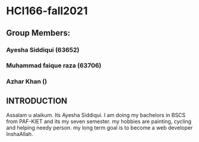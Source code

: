 # HCI166-fall2021
## Group Members:
### Ayesha Siddiqui (63652)
### Muhammad faique raza (63706)
### Azhar Khan ()

## INTRODUCTION
Assalam u alaikum. Its Ayesha Siddiqui. I am doing my bachelors in BSCS from PAF-KIET and its my seven semester. my hobbies are painting, cycling and helping needy person. my long term goal is to become a web developer InshaAllah. 
